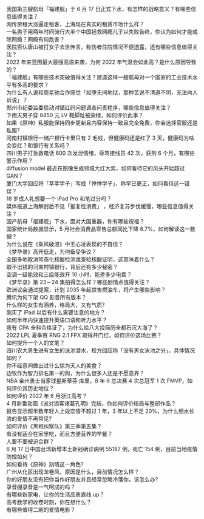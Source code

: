 我国第三艘航母「福建舰」于 6 月 17 日正式下水，有怎样的战略意义？有哪些信息值得关注？  
网传房租大涨逼走租客，上海现在真实的租赁市场什么样？  
一名男子用两年时间骑行大半个中国拯救网瘾儿子以失败告终，你认为如何才能戒除网瘾？网瘾有何危害？  
医院否认唐山被打女子去世传言，称伤者住院情况不便透露，还有哪些信息值得关注？  
2022 年来范围最大最强高温来袭，为何 2022 年气温会如此高？是什么原因导致的？  
「福建舰」有哪些技术突破值得关注？建造这样一艘航母对一个国家的工业技术水平有多高的要求？  
为什么有人说和周星驰合作感觉「如堕无间地狱，那种苦说不清道不明，无法向人诉说」？  
郑州市纪委监委启动对赋红码问题调查问责程序，哪些信息值得关注？  
下雨天男子穿 8450 元 LV 鞋脚趾被染绿，如何评价此事？  
如果《原神》私服能保持同步更新且内容保持一致且完全免费，你会选择官服还是私服?  
河南村镇银行一储户银行卡里只有 2 毛钱，但健康码还是红了 3 天，健康码为啥会变红？和银行有关系吗？  
四川男子打急救电话 600 次发泄情绪，辱骂接线员 42 次，获刑 6 个月，有哪些警示作用？  
diffusion model 最近在图像生成领域大红大紫，如何看待它的风头开始超过 GAN？  
厦门大学回应将「莘莘学子」写成「悻悻学子」，称早已更正，如何看待这一错误？  
18 岁成人礼想要一个 iPad Pro 和笔过分吗？  
媒体报道上海解封后不见「报复性消费」 ，经济复苏步伐缓慢，哪些信息值得关注？  
国产航母「福建舰」下水，面对大国重器，你有哪些祝福？  
国家统计局数据显示，5 月社会消费品零售总额同比下降 6.7%，如何解读这一数据？  
为什么说在《乘风破浪》中王心凌表现的不自信？  
《梦华录》高开低走，为何备受争议？  
全国多地取消常态化核酸检测或查验核酸证明，这意味着什么？  
取不出钱的河南村镇银行，背后还有多少秘密？  
空调一级能效和三级能效开 10 小时，能差多少电费？  
《梦华录》第 23－24 集拍得怎么样？哪些剧情点值得关注？  
欧洲议会通过提案，计划 2035 年起禁售燃油车，将产生哪些影响？  
腾讯为何下架 QQ 影音所有版本？  
什么样的女生有涵养，格局大，又有气质?  
刚买了 iPad 以后有什么需要注意的地方？  
如何半年内快速提升英语口语和听力水平？  
我有 CPA 全科合格证了，为什么给八大投简历全都石沉大海了？  
2022 LPL 夏季赛 RNG 2:1 FPX 取得开门红，如何评价这场比赛？  
如何提升一个人的文笔？  
四川农大男生进有女生的泳池潜水，校方回应称「没有男女泳池之分」，具体情况如何？  
你不经意间做出过什么惊为天人的美食？  
边牧作为智力排名第一的狗，为什么很多人还是不愿意养？  
NBA 金州勇士当家球星斯蒂芬·库里，8 年 6 总决赛 4 次总冠军 1 次 FMVP，如何评价其历史地位？  
如何评价 2022 年 6 月浙江高考？  
4 月新番动画《派对浪客诸葛孔明》完结，你如何评价结局与整部作品？  
报告显示超半数年轻人上段恋情不超过 1 年，3 年以上不足 20%，为什么细水长流的爱情不再常见?  
如何评价《黑袍纠察队》第三季第五集？  
有没有适合在家里吃，而且方便营养的早餐？  
人要不要被迫合群？  
6 月 17 日中国台湾新增本土新冠确诊病例 55187 例，死亡 154 例，目前当地疫情防控如何？  
如何看待《原神》刻晴这一角色?  
广州从化区出现龙卷风，原因是什么，目前情况怎么样？  
你的好朋友没有把你当作好朋友并且经常忽略冷落你，该怎么办?  
录音棚录音是一气呵成的吗？  
有哪些新家电，让你的生活品质直线 up？  
高考数学的收卷时刻，你在想什么？  
有哪些值得二刷的爱情电影？  
